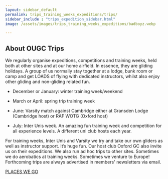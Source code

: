 ```yaml
---
layout: sidebar_default
permalink: trips_training_weeks_expeditions/trips/
sidebar_include : "trips_expedition_sidebar.html"
image: /assets/images/trips_training_weeks_expeditions/badboyz.webp

---
```


<!-- <div class="page-layout">
<aside class="sidebar">
  <ul class="side-nav">
    <li><span class="section-label">Introduction Days</span></li>
    
  <li>
    <a href="/introduction_days/key_information/" class="{% if page.url == '/intro/key-info/' %}active-black{% endif %}">Key Information</a>
  </li>
    <li>
      <a href="/introduction_days/basic_airfield_safety/" class="{% if page.url == '/intro/safety/' %}active-black{% endif %}">Basic Airfield Safety</a>
    </li>
    <li>
      <a href="/introduction_days/what_to_expect/" class="{% if page.url == '/intro/more-info/' %}active-black{% endif %}">More Information and What to Expect</a>
    </li>
  </ul>
</aside>
</div> -->

## About OUGC Trips

We regularly organise expeditions, competitions and training weeks, held both at other sites and at our home airfield. In essence, they are gliding holidays. A group of us normally stay together at a lodge, bunk room or camp and get LOADS of flying with dedicated instructors, whilst also enjoy other gliding and non-gliding related fun. 

- December or January: winter training week/weekend 

- March or April: spring trip training week

- June: Varsity match against Cambridge either at Gransden Lodge (Cambridge host) or RAF WOTG (Oxford host)

- July: Inter Unis week. An amazing fun training week and competition for all experience levels. A different uni club hosts each year.

For training weeks, Inter Unis and Varsity we try and take our own gliders as well as instructor support. It’s huge fun. Our host club Oxford GC also invite us on their expeditions. We also run ad hoc trips to other sites. Sometimes we do aerobatics at training weeks. Sometimes we venture to Europe! Forthcoming trips are always advertised in members' newsletters via email. 

<div class="home-button-wrapper">
    <a href="/trips_training_weeks_expeditions/places/" class="big-button">PLACES WE GO</a>
</div>